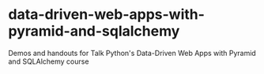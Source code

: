 # data-driven-web-apps-with-pyramid-and-sqlalchemy
Demos and handouts for Talk Python's Data-Driven Web Apps with Pyramid and SQLAlchemy course
